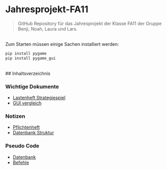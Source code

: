 # Jahresprojekt-FA11

> GitHub Repository für das Jahresprojekt der Klasse FA11 der Gruppe Benji, Noah, Laura und Lars.

<br>
Zum Starten müssen einige Sachen installiert werden:

```bash
pip install pygame
pip install pygame_gui
```

<br>
## Inhaltsverzeichnis

### Wichtige Dokumente

- [Lastenheft Strategiespiel](Dokumente/Lastenheft%20Strategiespiel.pdf)
- [GUI vergleich](Dokumente/GUI%20vergleich.pdf)

### Notizen

- [Pflichtenheft](Notizen/Pflichtenheft.md)
- [Datenbank Struktur](Notizen/Datenbank%20Struktur.md)

### Pseudo Code

- [Datenbank](Pseudo%20Code/datenbank.sql)
- [Befehle](Pseudo%20Code/befehle.sql)
